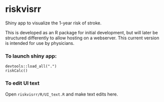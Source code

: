 # riskvisrr
Shiny app to visualize the 1-year risk of stroke.

This is developed as an R package for initial development, but will later be structured differently to allow hosting on a webserver. This current version is intended for use by physicians.

### To launch shiny app:

```
devtools::load_all(".")
riskCalc()
```

### To edit UI text

Open `riskvisrr/R/UI_text.R` and make text edits here.
